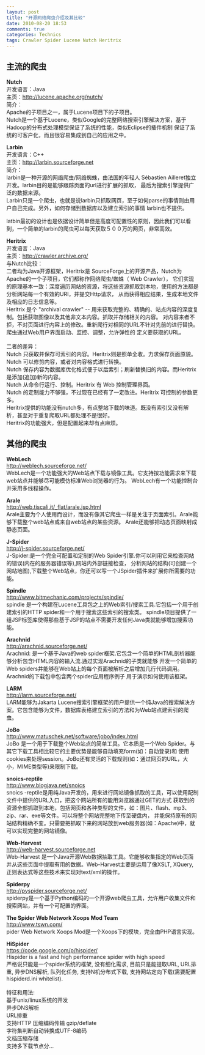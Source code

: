 ```yaml
---
layout: post
title: "开源网络爬虫介绍及其比较"
date: 2010-08-20 18:53
comments: true
categories: Technics
tags: Crawler Spider Lucene Nutch Heritrix 
---
```

<h2>主流的爬虫</h2>
<p><strong>Nutch</strong></br>
开发语言：Java</br>
主页：<a href="http://lucene.apache.org/nutch/">http://lucene.apache.org/nutch/</a></br>
简介：</br>
Apache的子项目之一，属于Lucene项目下的子项目。</br>
Nutch是一个基于Lucene，类似Google的完整网络搜索引擎解决方案，基于Hadoop的分布式处理模型保证了系统的性能，类似Eclipse的插件机制
保证了系统的可客户化，而且很容易集成到自己的应用之中。
</p>
<!--more-->
<p><strong>Larbin</strong></br>
开发语言：C++</br>
主页：<a href="http://larbin.sourceforge.net/index-eng.html">http://larbin.sourceforge.net</a></br>
简介：</br>
larbin是一种开源的网络爬虫/网络蜘蛛，由法国的年轻人 Sébastien Ailleret独立开发。larbin目的是能够跟踪页面的url进行扩展的抓取，
最后为搜索引擎提供广泛的数据来源。</br>
Larbin只是一个爬虫，也就是说larbin只抓取网页，至于如何parse的事情则由用户自己完成。另外，如何存储到数据库以及建立索引的事情 larbin也不提供。</br>

latbin最初的设计也是依据设计简单但是高度可配置性的原则，因此我们可以看到，一个简单的larbin的爬虫可以每天获取５００万的网页，非常高效。
</p>

<p><strong>Heritrix</strong></br>
开发语言：Java</br>
主页：<a href="http://crawler.archive.org/">http://crawler.archive.org/</a></br>
与Nutch比较：</br>
二者均为Java开源框架，Heritrix是 SourceForge上的开源产品，Nutch为Apache的一个子项目，它们都称作网络爬虫/蜘蛛（ Web Crawler），
它们实现的原理基本一致：深度遍历网站的资源，将这些资源抓取到本地，使用的方法都是分析网站每一个有效的URI，并提交Http请求，
从而获得相应结果，生成本地文件及相应的日志信息等。</br>
Heritrix 是个 "archival crawler" -- 用来获取完整的、精确的、站点内容的深度复制。包括获取图像以及其他非文本内容。抓取并存储相关的内容。
对内容来者不拒，不对页面进行内容上的修改。重新爬行对相同的URL不针对先前的进行替换。爬虫通过Web用户界面启动、监控、调整，允许弹性的
定义要获取的URL。</br></br>
二者的差异：</br>
Nutch 只获取并保存可索引的内容。Heritrix则是照单全收。力求保存页面原貌。</br>
Nutch 可以修剪内容，或者对内容格式进行转换。</br>
Nutch 保存内容为数据库优化格式便于以后索引；刷新替换旧的内容。而Heritrix 是添加(追加)新的内容。</br>
Nutch 从命令行运行、控制。Heritrix 有 Web 控制管理界面。</br>
Nutch 的定制能力不够强，不过现在已经有了一定改进。Heritrix 可控制的参数更多。</br>
Heritrix提供的功能没有nutch多，有点整站下载的味道。既没有索引又没有解析，甚至对于重复爬取URL都处理不是很好。</br>
Heritrix的功能强大，但是配置起来却有点麻烦。
</p>

<h2>其他的爬虫</h2>
<p><strong>WebLech</strong></br>
<a href="http://weblech.sourceforge.net/">http://weblech.sourceforge.net/</a></br>
WebLech是一个功能强大的Web站点下载与镜像工具。它支持按功能需求来下载web站点并能够尽可能模仿标准Web浏览器的行为。
WebLech有一个功能控制台并采用多线程操作。
</p>

<p><strong>Arale</strong></br>
<a href="http://web.tiscali.it/_flat/arale.jsp.html">http://web.tiscali.it/_flat/arale.jsp.html</a></br>
Arale主要为个人使用而设计，而没有像其它爬虫一样是关注于页面索引。Arale能够下载整个web站点或来自web站点的某些资源。
Arale还能够把动态页面映射成静态页面。
</p>

<p><strong>J-Spider</strong></br>
<a href="http://j-spider.sourceforge.net/">http://j-spider.sourceforge.net/</a></br>
J-Spider:是一个完全可配置和定制的Web Spider引擎.你可以利用它来检查网站的错误(内在的服务器错误等),网站内外部链接检查，
分析网站的结构(可创建一个网站地图),下载整个Web站点，你还可以写一个JSpider插件来扩展你所需要的功能。
</p>

<p><strong>Spindle</strong></br>
<a href="http://www.bitmechanic.com/projects/spindle/">http://www.bitmechanic.com/projects/spindle/</a></br>
spindle 是一个构建在Lucene工具包之上的Web索引/搜索工具.它包括一个用于创建索引的HTTP spider和一个用于搜索这些索引的搜索类。
spindle项目提供了一组JSP标签库使得那些基于JSP的站点不需要开发任何Java类就能够增加搜索功能。
</p>

<p><strong>Arachnid</strong></br>
<a href="http://arachnid.sourceforge.net/">http://arachnid.sourceforge.net/</a></br>
Arachnid: 是一个基于Java的web spider框架.它包含一个简单的HTML剖析器能够分析包含HTML内容的输入流.通过实现Arachnid的子类就能够
开发一个简单的Web spiders并能够在Web站上的每个页面被解析之后增加几行代码调用。 Arachnid的下载包中包含两个spider应用程序例子
用于演示如何使用该框架。
</p>

<p><strong>LARM</strong></br>
<a href="http://larm.sourceforge.net/">http://larm.sourceforge.net/</a></br>
LARM能够为Jakarta Lucene搜索引擎框架的用户提供一个纯Java的搜索解决方案。它包含能够为文件，数据库表格建立索引的方法和为Web站点建索引的爬虫。
</p>

<p><strong>JoBo</strong></br>
<a href="http://www.matuschek.net/software/jobo/index.html">http://www.matuschek.net/software/jobo/index.html</a></br>
JoBo 是一个用于下载整个Web站点的简单工具。它本质是一个Web Spider。与其它下载工具相比较它的主要优势是能够自动填充form(如：自动登录)和
使用cookies来处理session。JoBo还有灵活的下载规则(如：通过网页的URL，大小，MIME类型等)来限制下载。
</p>

<p><strong>snoics-reptile</strong></br>
<a href="http://www.blogjava.net/snoics">http://www.blogjava.net/snoics</a></br>
snoics -reptile是用纯Java开发的，用来进行网站镜像抓取的工具，可以使用配制文件中提供的URL入口，把这个网站所有的能用浏览器通过GET的方式
获取到的资源全部抓取到本地，包括网页和各种类型的文件，如：图片、flash、mp3、zip、rar、exe等文件。可以将整个网站完整地下传至硬盘内，
并能保持原有的网站结构精确不变。只需要把抓取下来的网站放到web服务器(如：Apache)中，就可以实现完整的网站镜像。
</p>

<p><strong>Web-Harvest</strong></br>
<a href="http://web-harvest.sourceforge.net">http://web-harvest.sourceforge.net</a></br>
Web-Harvest 是一个Java开源Web数据抽取工具。它能够收集指定的Web页面并从这些页面中提取有用的数据。Web-Harvest主要是运用了像XSLT,
XQuery,正则表达式等这些技术来实现对text/xml的操作。
</p>

<p><strong>Spiderpy</strong></br>
<a href="http://pyspider.sourceforge.net/">http://pyspider.sourceforge.net/</a></br>
spiderpy是一个基于Python编码的一个开源web爬虫工具，允许用户收集文件和搜索网站，并有一个可配置的界面。
</p>

<p><strong>The Spider Web Network Xoops Mod Team</strong></br>
<a href="http://www.tswn.com/">http://www.tswn.com/</a></br>
pider Web Network Xoops Mod是一个Xoops下的模块，完全由PHP语言实现。
</p>

<p><strong>HiSpider</strong></br>
<a href="https://code.google.com/p/hispider/">https://code.google.com/p/hispider/</a></br>
Hispider is a fast and high performance spider with high speed</br>
严格说只能是一个spider系统的框架, 没有细化需求, 目前只是能提取URL, URL排重, 异步DNS解析, 队列化任务, 支持N机分布式下载, 
支持网站定向下载(需要配置hispiderd.ini whitelist).</br></br>
特征和用法:</br>
基于unix/linux系统的开发</br>
异步DNS解析</br>
URL排重</br>
支持HTTP 压缩编码传输 gzip/deflate</br>
字符集判断自动转换成UTF-8编码</br>
文档压缩存储</br>
支持多下载节点分...
</p>

